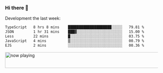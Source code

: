 ### Hi there 👋

Development the last week:
<!--START_SECTION:waka-->

```txt
TypeScript   8 hrs 8 mins    ████████████████████░░░░░   79.81 %
JSON         1 hr 31 mins    ███▓░░░░░░░░░░░░░░░░░░░░░   15.00 %
Less         22 mins         █░░░░░░░░░░░░░░░░░░░░░░░░   03.75 %
JavaScript   4 mins          ▒░░░░░░░░░░░░░░░░░░░░░░░░   00.79 %
EJS          2 mins          ░░░░░░░░░░░░░░░░░░░░░░░░░   00.36 %
```

<!--END_SECTION:waka-->

<!--
**JASONPANGGO/jasonpanggo** is a ✨ _special_ ✨ repository because its `README.md` (this file) appears on your GitHub profile.

Here are some ideas to get you started:

- 🔭 I’m currently working on ...
- 🌱 I’m currently learning ...
- 👯 I’m looking to collaborate on ...
- 🤔 I’m looking for help with ...
- 💬 Ask me about ...
- 📫 How to reach me: ...
- 😄 Pronouns: ...
- ⚡ Fun fact: ...
-->

<a href="https://volt.fm/user/q8yd9e79csfr57rt" target="_blank"><img src="https://spotify-badge-egoist.vercel.app/api/now-playing" width="540" height="52" alt="now playing"></a>
